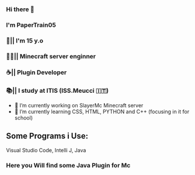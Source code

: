 ### Hi there 👋
### I'm PaperTrain05
### 👦|| I'm 15 y.o
### 👨‍💻|| Minecraft server enginner 
### ☕|| Plugin Developer
### 📚|| I study at ITIS (ISS.Meucci 🇮🇹)
- 🔭 I’m currently working on SlayerMc Minecraft server
- 🌱 I’m currently learning CSS, HTML, PYTHON and C++ (focusing in it for school)
## Some Programs i Use:
Visual Studio Code, Intelli J, Java
### Here you Will find some Java Plugin for Mc
<!--
**PaperTrain05/PaperTrain05** is a ✨ _special_ ✨ repository because its `README.md` (this file) appears on your GitHub profile
